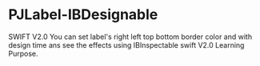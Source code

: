 # PJLabel-IBDesignable


SWIFT V2.0 You can set label's right left top bottom border color and with design
time ans see the effects using IBInspectable swift V2.0 Learning Purpose.
